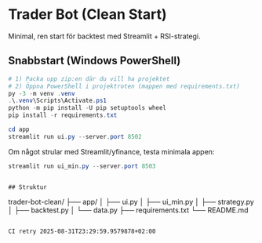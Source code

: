 # Trader Bot (Clean Start)

Minimal, ren start för backtest med Streamlit + RSI-strategi.

## Snabbstart (Windows PowerShell)

```powershell
# 1) Packa upp zip:en där du vill ha projektet
# 2) Öppna PowerShell i projektroten (mappen med requirements.txt)
py -3 -m venv .venv
.\.venv\Scripts\Activate.ps1
python -m pip install -U pip setuptools wheel
pip install -r requirements.txt

cd app
streamlit run ui.py --server.port 8502
```

Om något strular med Streamlit/yfinance, testa minimala appen:
```powershell
streamlit run ui_min.py --server.port 8503
```
```

## Struktur
```
trader-bot-clean/
├── app/
│   ├── ui.py
│   ├── ui_min.py
│   ├── strategy.py
│   ├── backtest.py
│   └── data.py
├── requirements.txt
└── README.md
```

CI retry 2025-08-31T23:29:59.9579878+02:00

